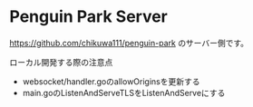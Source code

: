 # Penguin Park Server

https://github.com/chikuwa111/penguin-park のサーバー側です。

ローカル開発する際の注意点
- websocket/handler.goのallowOriginsを更新する
- main.goのListenAndServeTLSをListenAndServeにする
